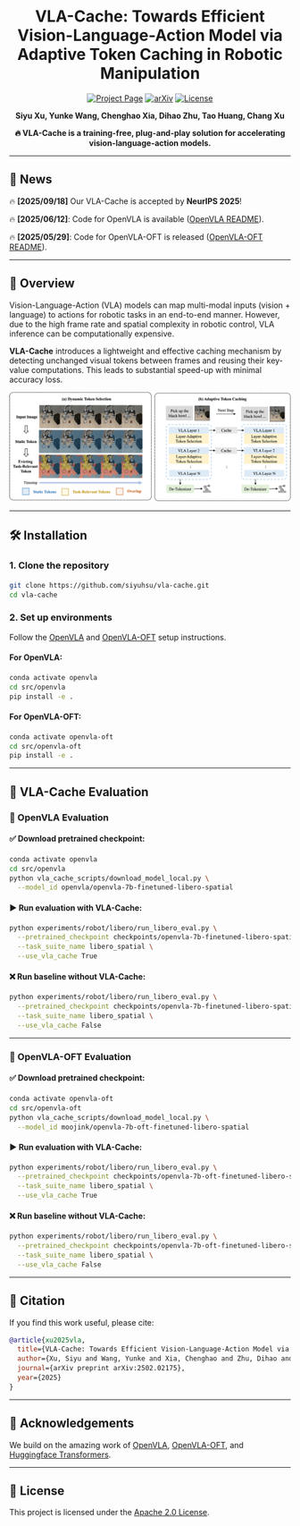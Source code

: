 # <div align="center">VLA-Cache: Towards Efficient Vision-Language-Action Model via Adaptive Token Caching in Robotic Manipulation</div>

<div align="center">

[![Project Page](https://img.shields.io/badge/Project-Page-Green)](https://vla-cache.github.io/) [![arXiv](https://img.shields.io/badge/Paper-Arxiv-red)](https://arxiv.org/abs/2502.02175) [![License](https://img.shields.io/badge/License-Apache%202.0-g.svg)](LICENSE)

**Siyu Xu, Yunke Wang, Chenghao Xia, Dihao Zhu, Tao Huang, Chang Xu**

</div>

<div align="center">
  <strong>🔥 VLA-Cache is a training-free, plug-and-play solution for accelerating vision-language-action models.</strong>
</div>

---

## 📌 News
🔥 **[2025/09/18]** Our VLA-Cache is accepted by **NeurIPS 2025**!

🔥 **[2025/06/12]**: Code for OpenVLA is available ([OpenVLA README](src/openvla/README_VLA_Cache.md)).

🔥 **[2025/05/29]**: Code for OpenVLA-OFT is released ([OpenVLA-OFT README](src/openvla-oft/README_VLA_Cache.md)).

---

## 🎯 Overview

Vision-Language-Action (VLA) models can map multi-modal inputs (vision + language) to actions for robotic tasks in an end-to-end manner. However, due to the high frame rate and spatial complexity in robotic control, VLA inference can be computationally expensive.

**VLA-Cache** introduces a lightweight and effective caching mechanism by detecting unchanged visual tokens between frames and reusing their key-value computations. This leads to substantial speed-up with minimal accuracy loss.

<p align='center'>
<img src='./assests/method.png' alt='method' width='800px'>
</p>

---

## 🛠️ Installation

### 1. Clone the repository
```bash
git clone https://github.com/siyuhsu/vla-cache.git
cd vla-cache
```

### 2. Set up environments
Follow the [OpenVLA](src/openvla/README.md) and [OpenVLA-OFT](src/openvla-oft/README.md) setup instructions.

#### For OpenVLA:
```bash
conda activate openvla
cd src/openvla
pip install -e .
```

#### For OpenVLA-OFT:
```bash
conda activate openvla-oft
cd src/openvla-oft
pip install -e .
```

---

## 🚀 VLA-Cache Evaluation

### <a name="openvla-evaluation"></a>🔧 OpenVLA Evaluation

#### ✅ Download pretrained checkpoint:
```bash
conda activate openvla
cd src/openvla
python vla_cache_scripts/download_model_local.py \
  --model_id openvla/openvla-7b-finetuned-libero-spatial
```

#### ▶️ Run evaluation with VLA-Cache:
```bash
python experiments/robot/libero/run_libero_eval.py \
  --pretrained_checkpoint checkpoints/openvla-7b-finetuned-libero-spatial \
  --task_suite_name libero_spatial \
  --use_vla_cache True
```

#### ❌ Run baseline without VLA-Cache:
```bash
python experiments/robot/libero/run_libero_eval.py \
  --pretrained_checkpoint checkpoints/openvla-7b-finetuned-libero-spatial \
  --task_suite_name libero_spatial \
  --use_vla_cache False
```

---

### <a name="openvla-oft-evaluation"></a>🔧 OpenVLA-OFT Evaluation

#### ✅ Download pretrained checkpoint:
```bash
conda activate openvla-oft
cd src/openvla-oft
python vla_cache_scripts/download_model_local.py \
  --model_id moojink/openvla-7b-oft-finetuned-libero-spatial
```

#### ▶️ Run evaluation with VLA-Cache:
```bash
python experiments/robot/libero/run_libero_eval.py \
  --pretrained_checkpoint checkpoints/openvla-7b-oft-finetuned-libero-spatial \
  --task_suite_name libero_spatial \
  --use_vla_cache True
```

#### ❌ Run baseline without VLA-Cache:
```bash
python experiments/robot/libero/run_libero_eval.py \
  --pretrained_checkpoint checkpoints/openvla-7b-oft-finetuned-libero-spatial \
  --task_suite_name libero_spatial \
  --use_vla_cache False
```

---

## 📖 Citation

If you find this work useful, please cite:
```bibtex
@article{xu2025vla,
  title={VLA-Cache: Towards Efficient Vision-Language-Action Model via Adaptive Token Caching in Robotic Manipulation},
  author={Xu, Siyu and Wang, Yunke and Xia, Chenghao and Zhu, Dihao and Huang, Tao and Xu, Chang},
  journal={arXiv preprint arXiv:2502.02175},
  year={2025}
}
```

---

## 🤝 Acknowledgements

We build on the amazing work of [OpenVLA](https://github.com/openvla/openvla), [OpenVLA-OFT](https://github.com/moojink/OpenVLA-OFT), and [Huggingface Transformers](https://github.com/huggingface/transformers).

---

## 📜 License

This project is licensed under the [Apache 2.0 License](LICENSE).
